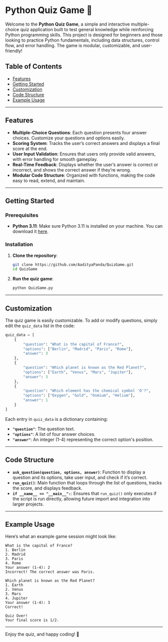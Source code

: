 # Python Quiz Game 🧠

Welcome to the **Python Quiz Game**, a simple and interactive multiple-choice quiz application built to test general knowledge while reinforcing Python programming skills. This project is designed for beginners and those looking to practice Python fundamentals, including data structures, control flow, and error handling. The game is modular, customizable, and user-friendly!

## Table of Contents
- [Features](#features)
- [Getting Started](#getting-started)
- [Customization](#customization)
- [Code Structure](#code-structure)
- [Example Usage](#example-usage)

---

## Features

- **Multiple-Choice Questions**: Each question presents four answer choices. Customize your questions and options easily.
- **Scoring System**: Tracks the user’s correct answers and displays a final score at the end.
- **User Input Validation**: Ensures that users only provide valid answers, with error handling for smooth gameplay.
- **Real-Time Feedback**: Displays whether the user’s answer is correct or incorrect, and shows the correct answer if they’re wrong.
- **Modular Code Structure**: Organized with functions, making the code easy to read, extend, and maintain.

---

## Getting Started

### Prerequisites

- **Python 3.11**: Make sure Python 3.11 is installed on your machine. You can download it [here](https://www.python.org/downloads/release/python-3110/).

### Installation

1. **Clone the repository**:
   ```bash
   git clone https://github.com/AadityaPanda/QuizGame.git
   cd QuizGame
   ```

2. **Run the quiz game**:
   ```bash
   python QuizGame.py
   ```

---

## Customization

The quiz game is easily customizable. To add or modify questions, simply edit the `quiz_data` list in the code:

```python
quiz_data = [
    {
        "question": "What is the capital of France?",
        "options": ["Berlin", "Madrid", "Paris", "Rome"],
        "answer": 3
    },
    {
        "question": "Which planet is known as the Red Planet?",
        "options": ["Earth", "Venus", "Mars", "Jupiter"],
        "answer": 3
    },
    {
        "question": "Which element has the chemical symbol 'O'?",
        "options": ["Oxygen", "Gold", "Osmium", "Helium"],
        "answer": 1
    }
]
```

Each entry in `quiz_data` is a dictionary containing:
- **`"question"`**: The question text.
- **`"options"`**: A list of four answer choices.
- **`"answer"`**: An integer (1-4) representing the correct option's position.

---

## Code Structure

- **`ask_question(question, options, answer)`**: Function to display a question and its options, take user input, and check if it’s correct.
- **`run_quiz()`**: Main function that loops through the list of questions, tracks the score, and displays feedback.
- **`if __name__ == "__main__":`**: Ensures that `run_quiz()` only executes if the script is run directly, allowing future import and integration into larger projects.

---

## Example Usage

Here’s what an example game session might look like:

```plaintext
What is the capital of France?
1. Berlin
2. Madrid
3. Paris
4. Rome
Your answer (1-4): 2
Incorrect! The correct answer was Paris.

Which planet is known as the Red Planet?
1. Earth
2. Venus
3. Mars
4. Jupiter
Your answer (1-4): 3
Correct!

Quiz Over!
Your final score is 1/2.
```

---

Enjoy the quiz, and happy coding! 🎉
